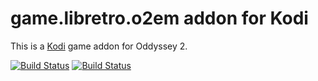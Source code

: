 # game.libretro.o2em addon for Kodi

This is a [Kodi](http://kodi.tv) game addon for Oddyssey 2.

[![Build Status](https://travis-ci.org/kodi-game/game.libretro.o2em?branch=master)](https://travis-ci.org/kodi-game/game.libretro.o2em)
[![Build Status](https://ci.appveyor.com/api/projects/status/github/kodi-game/game.libretro.o2em?svg=true)](https://ci.appveyor.com/project/kodi-game/game-libretro-o2em)

